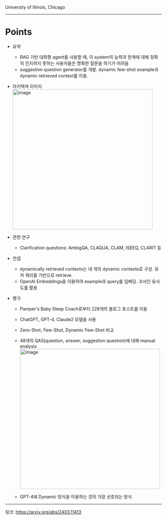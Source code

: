 University of Illinois, Chicago

---
# Points
- 요약
  - RAG 기반 대화형 agent를 사용할 때, 이 system의 능력과 한계에 대해 정확히 인지하지 못하는 사용자들은 명확한 질문을 하기가 어려움
  - suggestion question generator를 개발. dynamic few-shot example과 dynamic retrieved context를 이용.
- 아키텍쳐 이미지
  <img width="450" alt="image" src="https://github.com/chanmuzi/Papers/assets/101971295/c4101adb-68f0-4509-9f2f-538841944949">

- 관련 연구
  - Clarification questions: AmbigQA, CLAQUA, CLAM, ISEEQ, CLARIT 등
- 컨셉
  - dynamically retrieved contexts는 네 개의 dynamic contexts로 구성. 유저 쿼리를 기반으로 retrieve.
  - OpenAI Embeddings을 이용하여 example과 query를 임베딩. 코사인 유사도를 활용
- 평가
  - Pamper's Baby Sleep Coach로부터 228개의 블로그 포스트를 이용
  - ChatGPT, GPT-4, Claude2 모델을 사용
  - Zero-Shot, Few-Shot, Dynamic Few-Shot 비교
  - 48개의 QAS(question, answer, suggestion question)에 대해 manual analysis
    <img width="450" alt="image" src="https://github.com/chanmuzi/Papers/assets/101971295/53bab156-c68f-45b0-99ff-8c8332e017e8">

  - GPT-4에 Dynamic 방식을 이용하는 것이 가장 선호되는 방식

---
링크: https://arxiv.org/abs/2403.11413
